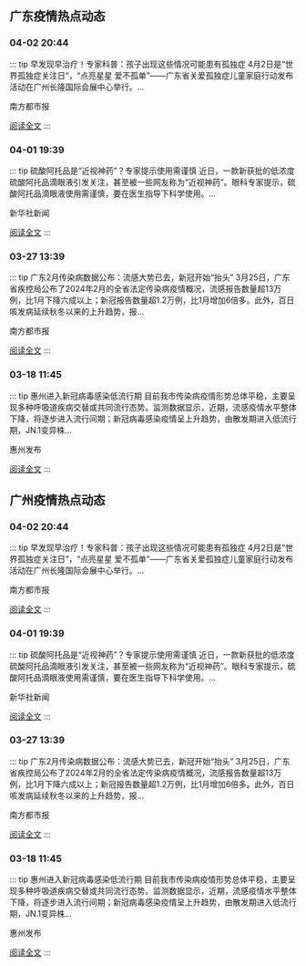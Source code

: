 
## 广东疫情热点动态

  
### 04-02 20:44
::: tip 早发现早治疗！专家科普：孩子出现这些情况可能患有孤独症
4月2日是“世界孤独症关注日”，“点亮星星 爱不孤单”——广东省关爱孤独症儿童家庭行动发布活动在广州长隆国际会展中心举行。...

南方都市报

[阅读全文](https://view.inews.qq.com/a/20240402A09LIN00?uid=8QIf3n5c5YwYuDrY7gI=&chlid=news_news_antip&suid=8QIf3n5c5YwYuDrY7gI=)
:::

### 04-01 19:39
::: tip 硫酸阿托品是“近视神药”？专家提示使用需谨慎
近日，一款新获批的低浓度硫酸阿托品滴眼液引发关注，甚至被一些网友称为“近视神药”。眼科专家提示，硫酸阿托品滴眼液使用需谨慎，要在医生指导下科学使用。...

新华社新闻

[阅读全文](https://view.inews.qq.com/a/20240401A090XQ00?uid=8QIf3n5c5YwYuDrY7gI=&chlid=news_news_antip&suid=8QIf3n5c5YwYuDrY7gI=)
:::

### 03-27 13:39
::: tip 广东2月传染病数据公布：流感大势已去，新冠开始“抬头”
3月25日，广东省疾控局公布了2024年2月的全省法定传染病疫情概况，流感报告数量超13万例，比1月下降六成以上；新冠报告数量超1.2万例，比1月增加6倍多。此外，百日咳发病延续秋冬以来的上升趋势，报...

南方都市报

[阅读全文](https://view.inews.qq.com/a/20240327A04OZV00?uid=8QIf3n5c5YwYuDrY7gI%3D)
:::

### 03-18 11:45
::: tip 惠州进入新冠病毒感染低流行期
目前我市传染病疫情形势总体平稳，主要呈现多种呼吸道疾病交替或共同流行态势。监测数据显示，近期，流感疫情水平整体下降，将逐步进入流行间期；新冠病毒感染疫情呈上升趋势，由散发期进入低流行期，JN.1变异株...

惠州发布

[阅读全文](https://view.inews.qq.com/a/20240318A03ANR00?uid=8QIf3n5c5YwYuDrY7gI=&chlid=_qqnews_custom_search_pictext&suid=8QIf3n5c5YwYuDrY7gI=)
:::


## 广州疫情热点动态

  
### 04-02 20:44
::: tip 早发现早治疗！专家科普：孩子出现这些情况可能患有孤独症
4月2日是“世界孤独症关注日”，“点亮星星 爱不孤单”——广东省关爱孤独症儿童家庭行动发布活动在广州长隆国际会展中心举行。...

南方都市报

[阅读全文](https://view.inews.qq.com/a/20240402A09LIN00?uid=8QIf3n5c5YwYuDrY7gI=&chlid=news_news_antip&suid=8QIf3n5c5YwYuDrY7gI=)
:::

### 04-01 19:39
::: tip 硫酸阿托品是“近视神药”？专家提示使用需谨慎
近日，一款新获批的低浓度硫酸阿托品滴眼液引发关注，甚至被一些网友称为“近视神药”。眼科专家提示，硫酸阿托品滴眼液使用需谨慎，要在医生指导下科学使用。...

新华社新闻

[阅读全文](https://view.inews.qq.com/a/20240401A090XQ00?uid=8QIf3n5c5YwYuDrY7gI=&chlid=news_news_antip&suid=8QIf3n5c5YwYuDrY7gI=)
:::

### 03-27 13:39
::: tip 广东2月传染病数据公布：流感大势已去，新冠开始“抬头”
3月25日，广东省疾控局公布了2024年2月的全省法定传染病疫情概况，流感报告数量超13万例，比1月下降六成以上；新冠报告数量超1.2万例，比1月增加6倍多。此外，百日咳发病延续秋冬以来的上升趋势，报...

南方都市报

[阅读全文](https://view.inews.qq.com/a/20240327A04OZV00?uid=8QIf3n5c5YwYuDrY7gI%3D)
:::

### 03-18 11:45
::: tip 惠州进入新冠病毒感染低流行期
目前我市传染病疫情形势总体平稳，主要呈现多种呼吸道疾病交替或共同流行态势。监测数据显示，近期，流感疫情水平整体下降，将逐步进入流行间期；新冠病毒感染疫情呈上升趋势，由散发期进入低流行期，JN.1变异株...

惠州发布

[阅读全文](https://view.inews.qq.com/a/20240318A03ANR00?uid=8QIf3n5c5YwYuDrY7gI=&chlid=_qqnews_custom_search_pictext&suid=8QIf3n5c5YwYuDrY7gI=)
:::

